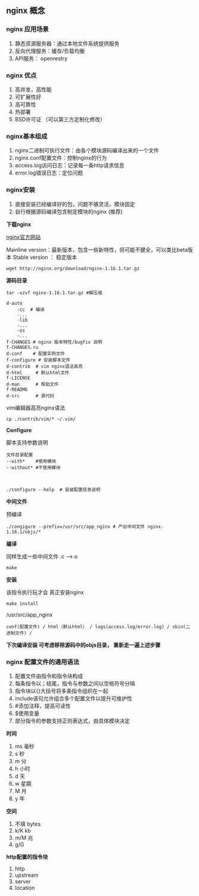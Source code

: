 ## nginx 概念

### nginx 应用场景
1. 静态资源服务器：通过本地文件系统提供服务
2. 反向代理服务：缓存/负载均衡
3. API服务： openrestry

### nginx 优点
1. 高并发，高性能
2. 可扩展性好
3. 高可靠性
4. 热部署
5. BSD许可证 （可以第三方定制化修改）

### nginx基本组成
1. nginx二进制可执行文件：由各个模块源码编译出来的一个文件
2. nginx.conf配置文件：控制nginx的行为
3. access.log访问日志：记录每一条http请求信息
4. error.log错误日志：定位问题

### nginx安装
1. 直接安装已经编译好的包，问题不够灵活，模块固定
2. 自行根据源码编译包含制定模块的nginx (推荐)

**下载nginx**

[nginx官方网站](http://nginx.org/) 

Mainline version：最新版本，包含一些新特性，但可能不健全，可以类比beta版本
Stable version ： 稳定版本

	wget http://nginx.org/download/nginx-1.16.1.tar.gz

**源码目录**
	
	tar -xzvf nginx-1.16.1.tar.gz #解压缩

	d-auto
		-cc  # 编译
		-...
		-lib
		-...
		-os
		-...
	f-CHANGES # nginx 版本特性/bugfix 说明
	f-CHANGES.ru
	d-conf	  # 配置实例文件
	f-configure # 安装脚本文件
	d-contrib  # vim nginx语法高亮
	d-html	   # 默认html文件
	f-LICENSE
	d-man	   # 帮助文件
	f-README
	d-src	   # 源代码

vim编辑器高亮nginx语法

	cp ./contrib/vim/* ~/.vim/
	
	

**Configure**

脚本支持参数说明

	文件目录配置
	--with*    #使用模块
	--without* #不使用模块
	

 
	./configure --help  # 安装配置信息说明
	
	

**中间文件**

预编译

	./congigure --prefix=/usr/src/app_nginx # 产出中间文件 nginx-1.16.1/objs/*


**编译**

同样生成一些中间文件 .c -->.o

	make

**安装**
	
该指令执行玩才会 真正安装nginx 

	make install

/usr/src/app_nginx

	conf(配置文件) / html（默认html） / logs(access.log/error.log) / sbin(二进制文件) / 

**下次编译安装 可考虑移除源码中的objs目录， 重新走一遍上述步骤**


### nginx 配置文件的通用语法

1. 配置文件由指令和指令块构成
2. 每条指令以；结尾，指令与参数之间以空格符号分隔
3. 指令块以{}大括号将多条指令组织在一起
4. include语句允许组合多个配置文件以提升可维护性
5. #添加注释，提高可读性
6. $使用变量
7. 部分指令的参数支持正则表达式，由具体模块决定

**时间**

1. ms 毫秒
2. s  秒
3. m  分
4. h  小时
5. d  天
6. w  星期
7. M  月
8. y  年

**空间**

1. 不填    bytes
2. k/K    kb
3. m/M    兆
4. g/G    

**http配置的指令块**

1. http
2. upstream
3. server
4. location






